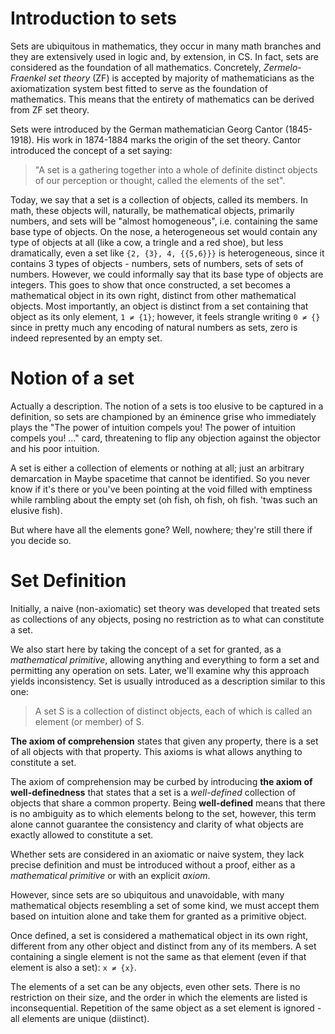 # Introduction to sets




Sets are ubiquitous in mathematics, they occur in many math branches and they are extensively used in logic and, by extension, in CS. In fact, sets are considered as the foundation of all mathematics. Concretely, *Zermelo-Fraenkel set theory* (ZF) is accepted by majority of mathematicians as the axiomatization system best fitted to serve as the foundation of mathematics. This means that the entirety of mathematics can be derived from ZF set theory.

Sets were introduced by the German mathematician Georg Cantor (1845-1918). His work in 1874-1884 marks the origin of the set theory. Cantor introduced the concept of a set saying:

>"A set is a gathering together into a whole of definite distinct objects of our perception or thought, called the elements of the set".

Today, we say that a set is a collection of objects, called its members. In math, these objects will, naturally, be mathematical objects, primarily numbers, and sets will be "almost homogeneous", i.e. containing the same base type of objects. On the nose, a heterogeneous set would contain any type of objects at all (like a cow, a tringle and a red shoe), but less dramatically, even a set like `{2, {3}, 4, {{5,6}}}` is heterogeneous, since it contains 3 types of objects - numbers, sets of numbers, sets of sets of numbers. However, we could informally say that its base type of objects are integers. This goes to show that once constructed, a set becomes a mathematical object in its own right, distinct from other mathematical objects. Most importantly, an object is distinct from a set containing that object as its only element, `1 ≠ {1}`; however, it feels strangle writing `0 ≠ {}` since in pretty much any encoding of natural numbers as sets, zero is indeed represented by an empty set.

# Notion of a set

Actually a description. The notion of a sets is too elusive to be captured in a definition, so sets are championed by an éminence grise who immediately plays the "The power of intuition compels you! The power of intuition compels you! …" card, threatening to flip any objection against the objector and his poor intuition.

A set is either a collection of elements or nothing at all; just an arbitrary demarcation in Maybe spacetime that cannot be identified. So you never know if it's there or you've been pointing at the void filled with emptiness while rambling about the empty set (oh fish, oh fish, oh fish. 'twas such an elusive fish).

But where have all the elements gone? Well, nowhere; they're still there if you decide so.

# Set Definition

Initially, a naive (non-axiomatic) set theory was developed that treated sets as collections of any objects, posing no restriction as to what can constitute a set.

We also start here by taking the concept of a set for granted, as a *mathematical primitive*, allowing anything and everything to form a set and permitting any operation on sets. Later, we'll examine why this approach yields inconsistency. Set is usually introduced as a description similar to this one:

> A set S is a collection of distinct objects, each of which is called an element (or member) of S.

**The axiom of comprehension** states that given any property, there is a set of all objects with that property. This axioms is what allows anything to constitute a set.

The axiom of comprehension may be curbed by introducing **the axiom of well-definedness** that states that a set is a *well-defined* collection of objects that share a common property. Being **well-defined** means that there is no ambiguity as to which elements belong to the set, however, this term alone cannot guarantee the consistency and clarity of what objects are exactly allowed to constitute a set.

Whether sets are considered in an axiomatic or naive system, they lack precise definition and must be introduced without a proof, either as a *mathematical primitive* or with an explicit *axiom*.

However, since sets are so ubiquitous and unavoidable, with many mathematical objects resembling a set of some kind, we must accept them based on intuition alone and take them for granted as a primitive object.

Once defined, a set is considered a mathematical object in its own right, different from any other object and distinct from any of its members. A set containing a single element is not the same as that element (even if that element is also a set): `x ≠ {x}`.

The elements of a set can be any objects, even other sets. There is no restriction on their size, and the order in which the elements are listed is inconsequential. Repetition of the same object as a set element is ignored - all elements are unique (diistinct).
